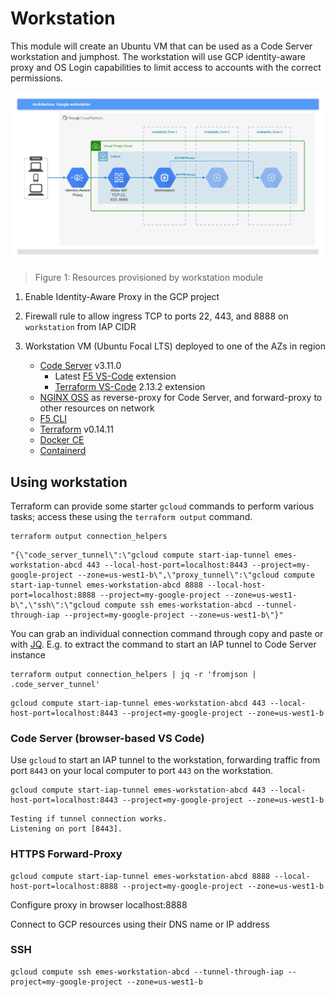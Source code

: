 # Workstation

<!-- spell-checker: ignore jumphost -->

This module will create an Ubuntu VM that can be used as a Code Server workstation
and jumphost. The workstation will use GCP identity-aware proxy and OS Login
capabilities to limit access to accounts with the correct permissions.

![workstation](workstation.png)

> Figure 1: Resources provisioned by workstation module

1. Enable Identity-Aware Proxy in the GCP project

2. Firewall rule to allow ingress TCP to ports 22, 443, and 8888 on `workstation` from IAP CIDR

3. Workstation VM (Ubuntu Focal LTS) deployed to one of the AZs in region
   * [Code Server](https://github.com/cdr/code-server) v3.11.0
      * Latest [F5 VS-Code](https://github.com/f5devcentral/vscode-f5) extension
      * [Terraform VS-Code](https://open-vsx.org/extension/hashicorp/terraform) 2.13.2 extension
   * [NGINX OSS](https://nginx.org/) as reverse-proxy for Code Server, and forward-proxy to other resources on network
   * [F5 CLI](https://clouddocs.f5.com/sdk/f5-cli/)
   * [Terraform](https://www.terraform.io/docs/index.html) v0.14.11
   * [Docker CE](https://docker.io)
   * [Containerd](https://containerd.io)


## Using workstation

Terraform can provide some starter `gcloud` commands to perform various tasks;
access these using the `terraform output` command.

```shell
terraform output connection_helpers
```

```text
"{\"code_server_tunnel\":\"gcloud compute start-iap-tunnel emes-workstation-abcd 443 --local-host-port=localhost:8443 --project=my-google-project --zone=us-west1-b\",\"proxy_tunnel\":\"gcloud compute start-iap-tunnel emes-workstation-abcd 8888 --local-host-port=localhost:8888 --project=my-google-project --zone=us-west1-b\",\"ssh\":\"gcloud compute ssh emes-workstation-abcd --tunnel-through-iap --project=my-google-project --zone=us-west1-b\"}"
```

You can grab an individual connection command through copy and paste or with
[JQ](https://stedolan.github.io/jq/). E.g. to extract the command to start an IAP
tunnel to Code Server instance

```shell
terraform output connection_helpers | jq -r 'fromjson | .code_server_tunnel'
```

```text
gcloud compute start-iap-tunnel emes-workstation-abcd 443 --local-host-port=localhost:8443 --project=my-google-project --zone=us-west1-b
```

### Code Server (browser-based VS Code)

Use `gcloud` to start an IAP tunnel to the workstation, forwarding traffic from
port `8443` on your local computer to port `443` on the workstation.

```shell
gcloud compute start-iap-tunnel emes-workstation-abcd 443 --local-host-port=localhost:8443 --project=my-google-project --zone=us-west1-b
```

```text
Testing if tunnel connection works.
Listening on port [8443].
```

<!-- TODO @memes - add screenshots -->

### HTTPS Forward-Proxy

```shell
gcloud compute start-iap-tunnel emes-workstation-abcd 8888 --local-host-port=localhost:8888 --project=my-google-project --zone=us-west1-b
```

Configure proxy in browser localhost:8888

Connect to GCP resources using their DNS name or IP address

### SSH

```shell
gcloud compute ssh emes-workstation-abcd --tunnel-through-iap --project=my-google-project --zone=us-west1-b
```

